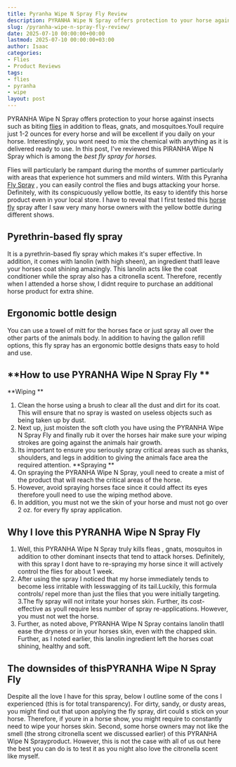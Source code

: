 ```yaml
---
title: Pyranha Wipe N Spray Fly Review
description: PYRANHA Wipe N Spray offers protection to your horse against insects such as biting flies in addition to fleas, gnats, and mosquitoes.Youll require just 1-2...
slug: /pyranha-wipe-n-spray-fly-review/
date: 2025-07-10 00:00:00+00:00
lastmod: 2025-07-10 00:00:00+03:00
author: Isaac
categories:
- Flies
- Product Reviews
tags:
- flies
- pyranha
- wipe
layout: post
---
```

PYRANHA Wipe N Spray offers protection to your horse against insects such as biting [flies](https://pestpolicy.com/absorbine-ultrashield-ex-brand-residual-insecticide-review/) in addition to fleas, gnats, and mosquitoes.Youll require just 1-2 ounces for every horse and will be excellent if you daily on your horse.
Interestingly, you wont need to mix the chemical with anything as it is delivered ready to use. In this post, I've reviewed this PIRANHA Wipe N Spray which is among the
*best fly spray for horses.*

Flies will particularly be rampant during the months of summer  particularly with areas that experience hot summers and mild winters. With this Pyranha
[Fly Spray](https://pestpolicy.com/espree-aloe-herbal-fly-repellent-horse-spray-review/)
, you can easily control the flies and bugs attacking your horse.
Definitely, with its conspicuously yellow bottle, its easy to identify this horse product even in your local store. I have to reveal that I first tested this
[horse fly](https://pestpolicy.com/ecosmart-organic-horse-fly-knockdown-repellent-review/)
spray after I saw very many horse owners with the yellow bottle during different shows.
## Pyrethrin-based fly spray
It is a pyrethrin-based fly spray which makes it's super effective. In addition, it comes with lanolin (with high sheen), an ingredient thatll leave your horses coat shining amazingly. This lanolin acts like the coat conditioner while the spray also has a citronella scent. Therefore, recently when I attended a horse show, I didnt require to purchase an additional horse product for extra shine.
## Ergonomic bottle design
You can use a towel of mitt for the horses face or just spray all over the other parts of the animals body. In addition to having the gallon refill options, this fly spray has an ergonomic bottle designs thats easy to hold and use.
## **How to use PYRANHA Wipe N Spray Fly **
**Wiping **
1. Clean the horse using a brush to clear all the dust and dirt for its coat. This will ensure that no spray is wasted on useless objects such as being taken up by dust.
2. Next up, just moisten the soft cloth you have using the PYRANHA Wipe N Spray Fly and finally rub it over the horses hair  make sure your wiping strokes are going against the animals hair growth.
3. Its important to ensure you seriously spray critical areas such as shanks, shoulders, and legs in addition to giving the animals face area the required attention.
**Spraying **
1. On spraying the PYRANHA Wipe N Spray, youll need to create a mist of the product that will reach the critical areas of the horse.
2. However, avoid spraying horses face since it could affect its eyes  therefore youll need to use the wiping method above.
3. In addition, you must not we the skin of your horse and must not go over 2 oz. for every fly spray application.
## **Why I love this PYRANHA Wipe N Spray Fly**
1. Well, this PYRANHA Wipe N Spray truly
kills fleas
, gnats, mosquitos in addition to other dominant insects that tend to attack horses. Definitely, with this spray I dont have to re-spraying my horse since it will actively control the flies for about 1 week.
2. After using the spray I noticed that my horse immediately tends to become less irritable with lesswagging of its tail.Luckily, this formula controls/ repel more than just the flies that you were initially targeting.
3.The fly spray will not irritate your horses skin. Further, its cost-effective as youll require less number of spray re-applications. However, you must not wet the horse.
4. Further, as noted above, PYRANHA Wipe N Spray contains lanolin thatll ease the dryness or in your horses skin, even with the chapped skin. Further, as I noted earlier, this lanolin ingredient left the horses coat shining, healthy and soft.
## The downsides of this**PYRANHA Wipe N Spray Fly**
Despite all the love I have for this spray, below I outline some of the cons I experienced (this is for total transparency).
For dirty, sandy, or dusty areas, you might find out that upon applying the fly spray, dirt could s stick on your horse. Therefore, if youre in a horse show, you might require to constantly need to wipe your horses skin.
Second, some horse owners may not like the smell (the strong citronella scent we discussed earlier) of this PYRANHA Wipe N Sprayproduct. However, this is not the case with all of us out here  the best you can do is to test it as you night also love the citronella scent like myself.
